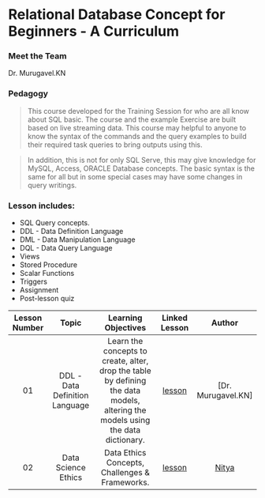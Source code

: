 # Relational Database Concept for Beginners - A Curriculum


### Meet the Team

Dr. Murugavel.KN


### Pedagogy

>This course developed for the Training Session for who are all know about SQL basic. The course and the example Exercise are built based on live streaming data. This course may helpful to anyone to know the syntax of the commands and the query examples to build their required task queries to bring outputs using this.

>In addition, this is not for only SQL Serve, this may give knowledge for MySQL, Access, ORACLE Database concepts. The basic syntax is the same for all but in some special cases may have some changes in query writings.


### Lesson includes:

- SQL Query concepts.
- DDL - Data Definition Language
- DML - Data Manipulation Language
- DQL - Data Query Language
- Views
- Stored Procedure
- Scalar Functions
- Triggers
- Assignment
- Post-lesson quiz


| Lesson Number | Topic | Learning Objectives | Linked Lesson | Author |
| :-----------: | :----------------------------------------: | :-----------------------------------------------------------------------------------------------------------------------------------------------------------------------: | :---------------------------------------------------------------------: | :----: |
| 01 | DDL - Data Definition Language | Learn the concepts to create, alter, drop the table by defining the data models, altering the models using the data dictionary. | [lesson](1-Introduction/01-defining-data-science/README.md) | [Dr. Murugavel.KN] |
| 02 | Data Science Ethics | Data Ethics Concepts, Challenges & Frameworks. | [lesson](1-Introduction/02-ethics/README.md) | [Nitya](https://twitter.com/nitya) |
